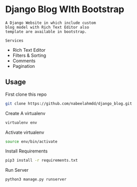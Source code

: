 # Django Blog WIth Bootstrap

```
A Django Website in which include custom 
blog model with Rich Text Editor also
template are available in bootstrap.
```

`` Services ``
* Rich Text Editor
* Filters & Sorting
* Comments
* Pagination

## Usage

First clone this repo
```bash
git clone https://github.com/nabeelahmdd/django_blog.git 
```

Create A virtualenv
```bash
virtualenv env
```

Activate virtualenv
```bash
source env/bin/activate
```

Install Requirements
```bash
pip3 install -r requirements.txt
```

Run Server
```bash
python3 manage.py runserver
```
